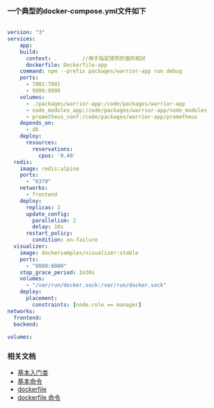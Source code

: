 ### 一个典型的docker-compose.yml文件如下

```yml
  
version: "3"
services:
    app:
    build: 
      context: .        //用于指定提供的值的相对
      dockerfile: Dockerfile-app
    command: npm --prefix packages/warrior-app run debug
    ports:
      - 7001:7001
      - 9999:9999
    volumes:
      - ./packages/warrior-app:/code/packages/warrior-app
      - node_modules_app:/code/packages/warrior-app/node_modules
      - prometheus_conf:/code/packages/warrior-app/prometheus
    depends_on:
      - db
    deploy:
      resources:
        reservations:
          cpus: '0.40'
  redis:
    image: redis:alpine
    ports:
      - "6379"
    networks:
      - frontend
    deploy:
      replicas: 2
      update_config:
        parallelism: 2
        delay: 10s
      restart_policy:
        condition: on-failure
  visualizer:
    image: dockersamples/visualizer:stable
    ports:
      - "8080:8080"
    stop_grace_period: 1m30s
    volumes:
      - "/var/run/docker.sock:/var/run/docker.sock"
    deploy:
      placement:
        constraints: [node.role == manager]
networks:
  frontend:
  backend:
 
volumes:

```

### 相关文档
 * [基本入门类](https://www.cnblogs.com/senlinyang/p/8856975.html)
 * [基本命令](https://blog.csdn.net/u011781521/article/details/80464826)
 * [dockerfile](https://blog.csdn.net/wo18237095579/article/details/80540571)
 * [dockerfile 命令](https://www.cnblogs.com/lighten/p/6900556.html)
